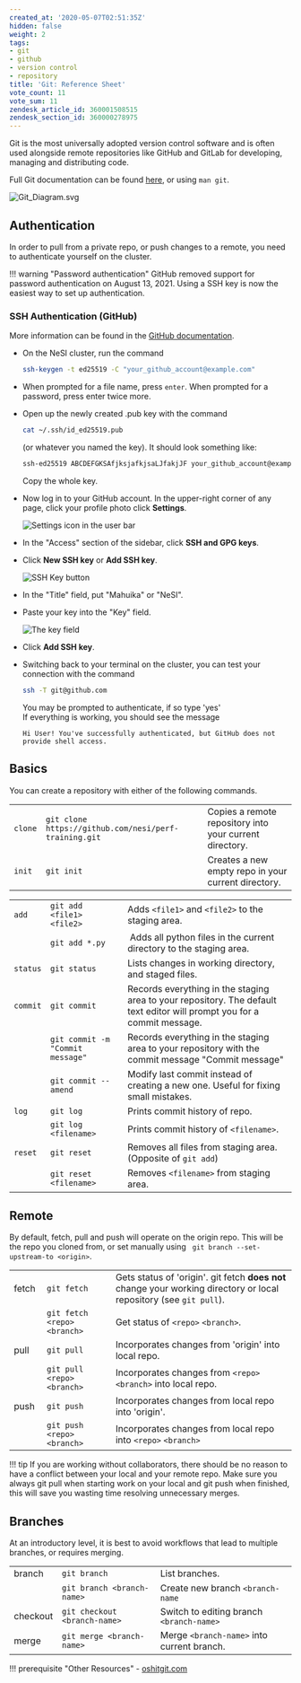 ```yaml
---
created_at: '2020-05-07T02:51:35Z'
hidden: false
weight: 2
tags:
- git
- github
- version control
- repository
title: 'Git: Reference Sheet'
vote_count: 11
vote_sum: 11
zendesk_article_id: 360001508515
zendesk_section_id: 360000278975
---
```


Git is the most universally adopted version control software and is
often used alongside remote repositories like GitHub and GitLab for
developing, managing and distributing code.

Full Git documentation can be
found [here](https://git-scm.com/docs/git), or using `man git`.

![Git\_Diagram.svg](../../assets/images/Git-Reference_Sheet.svg)

## Authentication

In order to pull from a private repo, or push changes to a remote, you
need to authenticate yourself on the cluster.

!!! warning "Password authentication"
     GitHub removed support for password authentication on August 13, 2021.
     Using a SSH key is now the easiest way to set up authentication.

### SSH Authentication (GitHub)

More information can be found in the [GitHub
documentation](https://docs.github.com/en/authentication/connecting-to-github-with-ssh/generating-a-new-ssh-key-and-adding-it-to-the-ssh-agent).

- On the NeSI cluster, run the command

    ```sh
    ssh-keygen -t ed25519 -C "your_github_account@example.com"
    ```

- When prompted for a file name, press `enter`. When prompted for a password, press enter twice more.

- Open up the newly created .pub key with the command

    ```sh
    cat ~/.ssh/id_ed25519.pub
    ```

    (or whatever you named the key). It should look something like:

    ```sh
    ssh-ed25519 ABCDEFGKSAfjksjafkjsaLJfakjJF your_github_account@example.com
    ```

    Copy the whole key.

- Now log in to your GitHub account. In the upper-right corner of any
    page, click your profile photo click **Settings**.

    ![Settings icon in the user bar](../../assets/images/Git-Reference_Sheet.png)

- In the "Access" section of the sidebar, click **SSH and GPG keys**.

- Click **New SSH key** or **Add SSH key**.

    ![SSH Key button](../../assets/images/Git-Reference_Sheet_0.png)

- In the "Title" field, put "Mahuika" or "NeSI".

- Paste your key into the "Key" field.

    ![The key field](../../assets/images/Git-Reference_Sheet_1.png)

- Click **Add SSH key**.

- Switching back to your terminal on the cluster, you can test your
    connection with the command

    ``` sh
    ssh -T git@github.com
    ```

    You may be prompted to authenticate, if so type 'yes'  
    If everything is working, you should see the message

    ```out
    Hi User! You've successfully authenticated, but GitHub does not provide shell access.
    ```

## Basics

You can create a repository with either of the following commands.

|       |                                                       |                                                         |
|-------|-------------------------------------------------------|---------------------------------------------------------|
| `clone` | `git clone https://github.com/nesi/perf-training.git` | Copies a remote repository into your current directory. |
| `init`  | `git init`                                            | Creates a new empty repo in your current directory.     |

|         |                                  |                                                                                                                          |
|---------|----------------------------------|--------------------------------------------------------------------------------------------------------------------------|
| `add`     | `git add <file1> <file2>`        | Adds `<file1>` and `<file2>` to the staging area.                                                                        |
|         | `git add *.py`                   |  Adds all python files in the current directory to the staging area.                                                     |
| `status`  | `git status`                     | Lists changes in working directory, and staged files.                                                                    |
| `commit` | `git commit`                     | Records everything in the staging area to your repository. The default text editor will prompt you for a commit message. |
|         | `git commit -m "Commit message"` | Records everything in the staging area to your repository with the commit message "Commit message"                       |
|         | `git commit --amend`             | Modify last commit instead of creating a new one. Useful for fixing small mistakes.                                      |
| `log`    | `git log`                        | Prints commit history of repo.                                                                                           |
|         | `git log <filename>`             | Prints commit history of `<filename>`.                                                                                   |
| `reset`  | `git reset`                      | Removes all files from staging area. (Opposite of `git add`)                                                             |
|         | `git reset <filename>`           | Removes `<filename>` from staging area.                                                                                  |

## Remote

By default, fetch, pull and push will operate on the origin repo. This
will be the repo you cloned from, or set manually using
` git branch --set-upstream-to <origin>`.

|        |                             |                                                                                                                      |
|--------|-----------------------------|----------------------------------------------------------------------------------------------------------------------|
| fetch  | `git fetch`                 | Gets status of 'origin'. git fetch **does not** change your working directory or local repository (see `git pull`).  |
|        | `git fetch <repo> <branch>` | Get status of `<repo>` `<branch>`.                                                                                   |
| pull   | `git pull`                  | Incorporates changes from 'origin' into local repo.                                                                  |
|        | `git pull <repo> <branch>`  | Incorporates changes from `<repo>` `<branch>` into local repo.                                                       |
| push   | `git push`                  | Incorporates changes from local repo into 'origin'.                                                                  |
|        | `git push <repo> <branch>`  | Incorporates changes from local repo into `<repo>` `<branch>`                                                        |

!!! tip
     If you are working without collaborators, there should be no reason to
     have a conflict between your local and your remote repo. Make sure you
     always git pull when starting work on your local and git push when
     finished, this will save you wasting time resolving unnecessary
     merges.

## Branches

At an introductory level, it is best to avoid workflows that lead to
multiple branches, or requires merging.

|          |                              |                                            |
|----------|------------------------------|--------------------------------------------|
| branch   | `git branch`                 | List branches.                             |
|          | `git branch <branch-name>`   | Create new branch `<branch-name`           |
| checkout | `git checkout <branch-name>` | Switch to editing branch `<branch-name>`   |
| merge    | `git merge <branch-name>`    | Merge `<branch-name>` into current branch. |

!!! prerequisite "Other Resources"
     -  [oshitgit.com](https://ohshitgit.com/)
